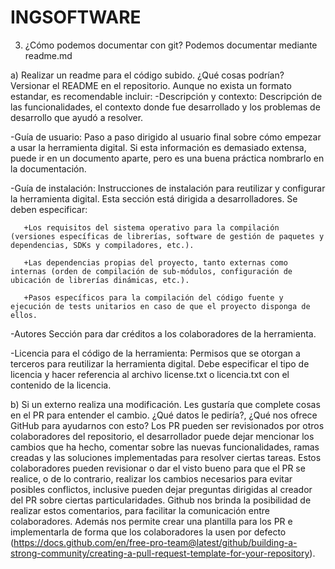 # INGSOFTWARE
3) ¿Cómo podemos documentar con git? 
Podemos documentar mediante readme.md

a) Realizar un readme para el código subido. ¿Qué cosas podrían? Versionar el README en el repositorio.
Aunque no exista un formato estandar, es recomendable incluir:
  -Descripción y contexto: Descripción de las funcionalidades, el contexto donde fue desarrollado y los problemas de desarrollo que ayudó a resolver.

  -Guía de usuario: Paso a paso dirigido al usuario final sobre cómo empezar a usar la herramienta digital. Si esta información es demasiado extensa, puede ir en un documento aparte, pero es una buena práctica nombrarlo en la documentación.

  -Guía de instalación: Instrucciones de instalación para reutilizar y configurar la herramienta digital. Esta sección está dirigida a desarrolladores. Se deben especificar:

       +Los requisitos del sistema operativo para la compilación (versiones específicas de librerías, software de gestión de paquetes y dependencias, SDKs y compiladores, etc.).

       +Las dependencias propias del proyecto, tanto externas como internas (orden de compilación de sub-módulos, configuración de ubicación de librerías dinámicas, etc.).
  
       +Pasos específicos para la compilación del código fuente y ejecución de tests unitarios en caso de que el proyecto disponga de ellos.

  -Autores Sección para dar créditos a los colaboradores de la herramienta.

  -Licencia para el código de la herramienta: Permisos que se otorgan a terceros para reutilizar la herramienta digital. Debe especificar el tipo de licencia y hacer referencia al archivo license.txt o licencia.txt con el contenido de la licencia. 


b) Si un externo realiza una modificación. Les gustaría que complete cosas en el PR para entender el cambio. 
¿Qué datos le pediría?, ¿Qué nos ofrece GitHub para ayudarnos con esto? 
Los PR pueden ser revisionados por otros colaboradores del repositorio, el desarrollador puede dejar mencionar los cambios que ha hecho, comentar sobre las nuevas funcionalidades, ramas creadas y las soluciones implementadas para resolver ciertas tareas. Estos colaboradores pueden revisionar o dar el visto bueno para que el PR se realice, o de lo contrario, realizar los cambios necesarios para evitar posibles conflictos, inclusive pueden dejar preguntas dirigidas al creador del PR sobre ciertas particularidades.
Github nos brinda la posibilidad de realizar estos comentarios, para facilitar la comunicación entre colaboradores. Además nos permite crear una plantilla para los PR e implementarla de forma que los colaboradores la usen por defecto (https://docs.github.com/en/free-pro-team@latest/github/building-a-strong-community/creating-a-pull-request-template-for-your-repository).
